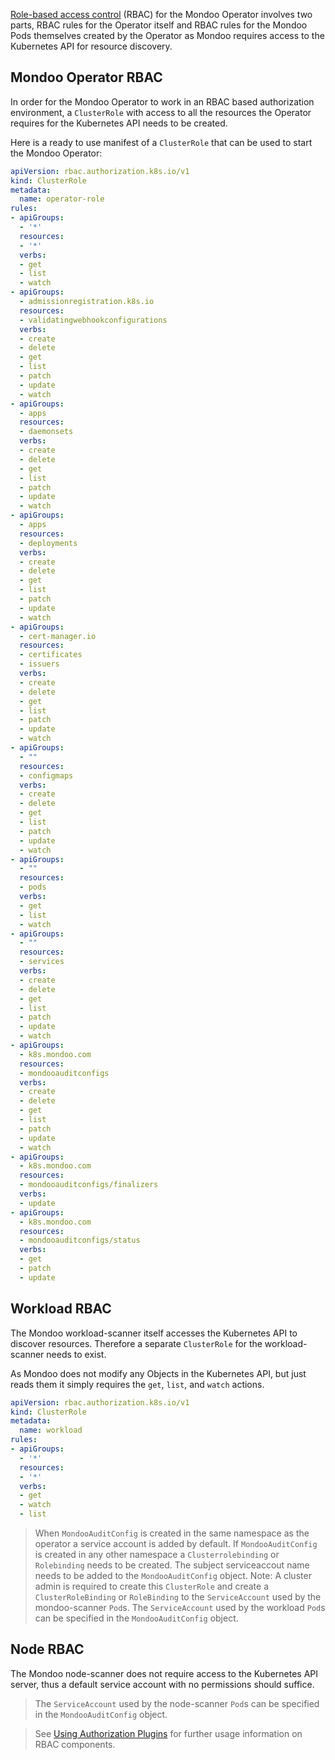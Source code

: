 [Role-based access control](https://en.wikipedia.org/wiki/Role-based_access_control) (RBAC) for the Mondoo Operator involves two parts, RBAC rules for the Operator itself and RBAC rules for the Mondoo Pods themselves created by the Operator as Mondoo requires access to the Kubernetes API for resource discovery.

## Mondoo Operator RBAC

In order for the Mondoo Operator to work in an RBAC based authorization environment, a `ClusterRole` with access to all the resources the Operator requires for the Kubernetes API needs to be created.

Here is a ready to use manifest of a `ClusterRole` that can be used to start the Mondoo Operator:

```yaml
apiVersion: rbac.authorization.k8s.io/v1
kind: ClusterRole
metadata:
  name: operator-role
rules:
- apiGroups:
  - '*'
  resources:
  - '*'
  verbs:
  - get
  - list
  - watch
- apiGroups:
  - admissionregistration.k8s.io
  resources:
  - validatingwebhookconfigurations
  verbs:
  - create
  - delete
  - get
  - list
  - patch
  - update
  - watch
- apiGroups:
  - apps
  resources:
  - daemonsets
  verbs:
  - create
  - delete
  - get
  - list
  - patch
  - update
  - watch
- apiGroups:
  - apps
  resources:
  - deployments
  verbs:
  - create
  - delete
  - get
  - list
  - patch
  - update
  - watch
- apiGroups:
  - cert-manager.io
  resources:
  - certificates
  - issuers
  verbs:
  - create
  - delete
  - get
  - list
  - patch
  - update
  - watch
- apiGroups:
  - ""
  resources:
  - configmaps
  verbs:
  - create
  - delete
  - get
  - list
  - patch
  - update
  - watch
- apiGroups:
  - ""
  resources:
  - pods
  verbs:
  - get
  - list
  - watch
- apiGroups:
  - ""
  resources:
  - services
  verbs:
  - create
  - delete
  - get
  - list
  - patch
  - update
  - watch
- apiGroups:
  - k8s.mondoo.com
  resources:
  - mondooauditconfigs
  verbs:
  - create
  - delete
  - get
  - list
  - patch
  - update
  - watch
- apiGroups:
  - k8s.mondoo.com
  resources:
  - mondooauditconfigs/finalizers
  verbs:
  - update
- apiGroups:
  - k8s.mondoo.com
  resources:
  - mondooauditconfigs/status
  verbs:
  - get
  - patch
  - update
```

## Workload RBAC

The Mondoo workload-scanner itself accesses the Kubernetes API to discover resources. Therefore a separate `ClusterRole` for the workload-scanner needs to exist.

As Mondoo does not modify any Objects in the Kubernetes API, but just reads them it simply requires the `get`, `list`, and `watch` actions.


```yaml
apiVersion: rbac.authorization.k8s.io/v1
kind: ClusterRole
metadata:
  name: workload
rules:
- apiGroups:
  - '*'
  resources:
  - '*'
  verbs:
  - get
  - watch
  - list
```
> When `MondooAuditConfig` is created in the same namespace as the operator a service account is added by default. If `MondooAuditConfig` is created in any other namespace a  `Clusterrolebinding` or `Rolebinding` needs to be created. The subject serviceaccout name needs to be added to the `MondooAuditConfig` object.
> Note: A cluster admin is required to create this `ClusterRole` and create a `ClusterRoleBinding` or `RoleBinding` to the `ServiceAccount` used by the mondoo-scanner `Pod`s. The `ServiceAccount` used by the workload `Pod`s can be specified in the `MondooAuditConfig` object.


## Node RBAC

The Mondoo node-scanner does not require access to the Kubernetes API server, thus a default service account with no permissions should suffice.


> The `ServiceAccount` used by the node-scanner `Pod`s can be specified in the `MondooAuditConfig` object.



> See [Using Authorization Plugins](https://kubernetes.io/docs/reference/access-authn-authz/authorization/) for further usage information on RBAC components.